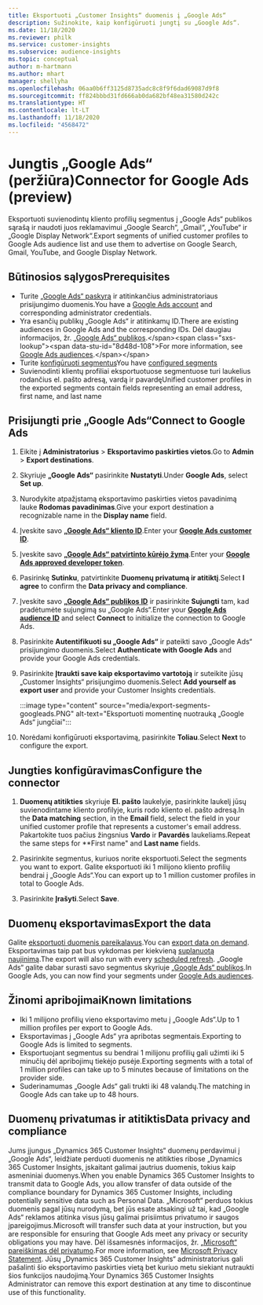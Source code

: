 ```yaml
---
title: Eksportuoti „Customer Insights“ duomenis į „Google Ads“
description: Sužinokite, kaip konfigūruoti jungtį su „Google Ads“.
ms.date: 11/18/2020
ms.reviewer: philk
ms.service: customer-insights
ms.subservice: audience-insights
ms.topic: conceptual
author: m-hartmann
ms.author: mhart
manager: shellyha
ms.openlocfilehash: 06aa0b6ff3125d8735adc8c8f9f6dad69087d9f8
ms.sourcegitcommit: ff824bbbd31fd666ab0da682bf48ea31580d242c
ms.translationtype: HT
ms.contentlocale: lt-LT
ms.lasthandoff: 11/18/2020
ms.locfileid: "4568472"
---
```

# <a name="connector-for-google-ads-preview"></a><span data-ttu-id="8d48d-103">Jungtis „Google Ads“ (peržiūra)</span><span class="sxs-lookup"><span data-stu-id="8d48d-103">Connector for Google Ads (preview)</span></span>

<span data-ttu-id="8d48d-104">Eksportuoti suvienodintų kliento profilių segmentus į „Google Ads“ publikos sąrašą ir naudoti juos reklamavimui „Google Search“, „Gmail“, „YouTube“ ir „Google Display Network“.</span><span class="sxs-lookup"><span data-stu-id="8d48d-104">Export segments of unified customer profiles to Google Ads audience list and use them to advertise on Google Search, Gmail, YouTube, and Google Display Network.</span></span> 

## <a name="prerequisites"></a><span data-ttu-id="8d48d-105">Būtinosios sąlygos</span><span class="sxs-lookup"><span data-stu-id="8d48d-105">Prerequisites</span></span>

-   <span data-ttu-id="8d48d-106">Turite [„Google Ads“ paskyrą](https://ads.google.com/) ir atitinkančius administratoriaus prisijungimo duomenis.</span><span class="sxs-lookup"><span data-stu-id="8d48d-106">You have a [Google Ads account](https://ads.google.com/) and corresponding administrator credentials.</span></span>
-   <span data-ttu-id="8d48d-107">Yra esančių publikų „Google Ads“ ir atitinkamų ID.</span><span class="sxs-lookup"><span data-stu-id="8d48d-107">There are existing audiences in Google Ads and the corresponding IDs.</span></span> <span data-ttu-id="8d48d-108">Dėl daugiau informacijos, žr. [„Google Ads“ publikos](https://support.google.com/google-ads/answer/7558048?hl=en#:~:text=Audience%20lists%20is%20a%20section,Display%20Network%20through%20remarketing%20campaigns.).</span><span class="sxs-lookup"><span data-stu-id="8d48d-108">For more information, see [Google Ads audiences](https://support.google.com/google-ads/answer/7558048?hl=en#:~:text=Audience%20lists%20is%20a%20section,Display%20Network%20through%20remarketing%20campaigns.).</span></span>
-   <span data-ttu-id="8d48d-109">Turite [konfigūruoti segmentus](segments.md)</span><span class="sxs-lookup"><span data-stu-id="8d48d-109">You have [configured segments](segments.md)</span></span>
-   <span data-ttu-id="8d48d-110">Suvienodinti klientų profiliai eksportuotuose segmentuose turi laukelius rodančius el. pašto adresą, vardą ir pavardę</span><span class="sxs-lookup"><span data-stu-id="8d48d-110">Unified customer profiles in the exported segments contain fields representing an email address, first name, and last name</span></span>

## <a name="connect-to-google-ads"></a><span data-ttu-id="8d48d-111">Prisijungti prie „Google Ads“</span><span class="sxs-lookup"><span data-stu-id="8d48d-111">Connect to Google Ads</span></span>

1. <span data-ttu-id="8d48d-112">Eikite į **Administratorius** > **Eksportavimo paskirties vietos**.</span><span class="sxs-lookup"><span data-stu-id="8d48d-112">Go to **Admin** > **Export destinations**.</span></span>

1. <span data-ttu-id="8d48d-113">Skyriuje **„Google Ads“** pasirinkite **Nustatyti**.</span><span class="sxs-lookup"><span data-stu-id="8d48d-113">Under **Google Ads**, select **Set up**.</span></span>

1. <span data-ttu-id="8d48d-114">Nurodykite atpažįstamą eksportavimo paskirties vietos pavadinimą lauke **Rodomas pavadinimas**.</span><span class="sxs-lookup"><span data-stu-id="8d48d-114">Give your export destination a recognizable name in the **Display name** field.</span></span>

1. <span data-ttu-id="8d48d-115">Įveskite savo **[„Google Ads“ kliento ID](https://support.google.com/google-ads/answer/1704344)**.</span><span class="sxs-lookup"><span data-stu-id="8d48d-115">Enter your **[Google Ads customer ID](https://support.google.com/google-ads/answer/1704344)**.</span></span>

1. <span data-ttu-id="8d48d-116">Įveskite savo **[„Google Ads“ patvirtinto kūrėjo žymą](https://developers.google.com/google-ads/api/docs/first-call/dev-token)**.</span><span class="sxs-lookup"><span data-stu-id="8d48d-116">Enter your **[Google Ads approved developer token](https://developers.google.com/google-ads/api/docs/first-call/dev-token)**.</span></span>

1. <span data-ttu-id="8d48d-117">Pasirinkę **Sutinku**, patvirtinkite **Duomenų privatumą ir atitiktį**.</span><span class="sxs-lookup"><span data-stu-id="8d48d-117">Select **I agree** to confirm the **Data privacy and compliance**.</span></span>

1. <span data-ttu-id="8d48d-118">Įveskite savo **[„Google Ads“ publikos ID](https://support.google.com/google-ads/answer/7558048?hl=en#:~:text=Audience%20lists%20is%20a%20section,Display%20Network%20through%20remarketing%20campaigns.)** ir pasirinkite **Sujungti** tam, kad pradėtumėte sujungimą su „Google Ads“.</span><span class="sxs-lookup"><span data-stu-id="8d48d-118">Enter your **[Google Ads audience ID](https://support.google.com/google-ads/answer/7558048?hl=en#:~:text=Audience%20lists%20is%20a%20section,Display%20Network%20through%20remarketing%20campaigns.)** and select **Connect** to initialize the connection to Google Ads.</span></span>

1. <span data-ttu-id="8d48d-119">Pasirinkite **Autentifikuoti su „Google Ads“** ir pateikti savo „Google Ads“ prisijungimo duomenis.</span><span class="sxs-lookup"><span data-stu-id="8d48d-119">Select **Authenticate with Google Ads** and provide your Google Ads credentials.</span></span>

1. <span data-ttu-id="8d48d-120">Pasirinkite **Įtraukti save kaip eksportavimo vartotoją** ir suteikite jūsų „Customer Insights“ prisijungimo duomenis.</span><span class="sxs-lookup"><span data-stu-id="8d48d-120">Select **Add yourself as export user** and provide your Customer Insights credentials.</span></span>

   :::image type="content" source="media/export-segments-googleads.PNG" alt-text="Eksportuoti momentinę nuotrauką „Google Ads“ jungčiai":::

1. <span data-ttu-id="8d48d-122">Norėdami konfigūruoti eksportavimą, pasirinkite **Toliau**.</span><span class="sxs-lookup"><span data-stu-id="8d48d-122">Select **Next** to configure the export.</span></span>

## <a name="configure-the-connector"></a><span data-ttu-id="8d48d-123">Jungties konfigūravimas</span><span class="sxs-lookup"><span data-stu-id="8d48d-123">Configure the connector</span></span>

1. <span data-ttu-id="8d48d-124">**Duomenų atitikties** skyriuje **El. pašto** laukelyje, pasirinkite laukelį jūsų suvienodintame kliento profilyje, kuris rodo kliento el. pašto adresą.</span><span class="sxs-lookup"><span data-stu-id="8d48d-124">In the **Data matching** section, in the **Email** field, select the field in your unified customer profile that represents a customer's email address.</span></span> <span data-ttu-id="8d48d-125">Pakartokite tuos pačius žingsnius **Vardo** ir **Pavardės** laukeliams.</span><span class="sxs-lookup"><span data-stu-id="8d48d-125">Repeat the same steps for \*\*First name" and **Last name** fields.</span></span>

1. <span data-ttu-id="8d48d-126">Pasirinkite segmentus, kuriuos norite eksportuoti.</span><span class="sxs-lookup"><span data-stu-id="8d48d-126">Select the segments you want to export.</span></span> <span data-ttu-id="8d48d-127">Galite eksportuoti iki 1 milijono kliento profilių bendrai į „Google Ads“.</span><span class="sxs-lookup"><span data-stu-id="8d48d-127">You can export up to 1 million customer profiles in total to Google Ads.</span></span>

1. <span data-ttu-id="8d48d-128">Pasirinkite **Įrašyti**.</span><span class="sxs-lookup"><span data-stu-id="8d48d-128">Select **Save**.</span></span>

## <a name="export-the-data"></a><span data-ttu-id="8d48d-129">Duomenų eksportavimas</span><span class="sxs-lookup"><span data-stu-id="8d48d-129">Export the data</span></span>

<span data-ttu-id="8d48d-130">Galite [eksportuoti duomenis pareikalavus](export-destinations.md).</span><span class="sxs-lookup"><span data-stu-id="8d48d-130">You can [export data on demand](export-destinations.md).</span></span> <span data-ttu-id="8d48d-131">Eksportavimas taip pat bus vykdomas per kiekvieną [suplanuotą naujinimą](system.md#schedule-tab).</span><span class="sxs-lookup"><span data-stu-id="8d48d-131">The export will also run with every [scheduled refresh](system.md#schedule-tab).</span></span> <span data-ttu-id="8d48d-132">„Google Ads“ galite dabar surasti savo segmentus skyriuje [„Google Ads“ publikos](https://support.google.com/google-ads/answer/7558048?hl=en/).</span><span class="sxs-lookup"><span data-stu-id="8d48d-132">In Google Ads, you can now find your segments under [Google Ads audiences](https://support.google.com/google-ads/answer/7558048?hl=en/).</span></span>

## <a name="known-limitations"></a><span data-ttu-id="8d48d-133">Žinomi apribojimai</span><span class="sxs-lookup"><span data-stu-id="8d48d-133">Known limitations</span></span>

- <span data-ttu-id="8d48d-134">Iki 1 milijono profilių vieno eksportavimo metu į „Google Ads“.</span><span class="sxs-lookup"><span data-stu-id="8d48d-134">Up to 1 million profiles per export to Google Ads.</span></span>
- <span data-ttu-id="8d48d-135">Eksportavimas į „Google Ads“ yra apribotas segmentais.</span><span class="sxs-lookup"><span data-stu-id="8d48d-135">Exporting to Google Ads is limited to segments.</span></span>
- <span data-ttu-id="8d48d-136">Eksportuojant segmentus su bendrai 1 milijonu profilių gali užimti iki 5 minučių dėl apribojimų tiekėjo pusėje.</span><span class="sxs-lookup"><span data-stu-id="8d48d-136">Exporting segments with a total of 1 million profiles can take up to 5 minutes because of limitations on the provider side.</span></span> 
- <span data-ttu-id="8d48d-137">Suderinamumas „Google Ads“ gali trukti iki 48 valandų.</span><span class="sxs-lookup"><span data-stu-id="8d48d-137">The matching in Google Ads can take up to 48 hours.</span></span>

## <a name="data-privacy-and-compliance"></a><span data-ttu-id="8d48d-138">Duomenų privatumas ir atitiktis</span><span class="sxs-lookup"><span data-stu-id="8d48d-138">Data privacy and compliance</span></span>

<span data-ttu-id="8d48d-139">Jums įjungus „Dynamics 365 Customer Insights“ duomenų perdavimui į „Google Ads“, leidžiate perduoti duomenis ne atitikties ribose „Dynamics 365 Customer Insights, įskaitant galimai jautrius duomenis, tokius kaip asmeniniai duomenys.</span><span class="sxs-lookup"><span data-stu-id="8d48d-139">When you enable Dynamics 365 Customer Insights to transmit data to Google Ads, you allow transfer of data outside of the compliance boundary for Dynamics 365 Customer Insights, including potentially sensitive data such as Personal Data.</span></span> <span data-ttu-id="8d48d-140">„Microsoft“ perduos tokius duomenis pagal jūsų nurodymą, bet jūs esate atsakingi už tai, kad „Google Ads“ reklamos atitinka visus jūsų galimai prisiimtus privatumo ir saugos įpareigojimus.</span><span class="sxs-lookup"><span data-stu-id="8d48d-140">Microsoft will transfer such data at your instruction, but you are responsible for ensuring that Google Ads meet any privacy or security obligations you may have.</span></span> <span data-ttu-id="8d48d-141">Dėl išsamesnės informacijos, žr. [„Microsoft“ pareiškimas dėl privatumo](https://go.microsoft.com/fwlink/?linkid=396732).</span><span class="sxs-lookup"><span data-stu-id="8d48d-141">For more information, see [Microsoft Privacy Statement](https://go.microsoft.com/fwlink/?linkid=396732).</span></span>
<span data-ttu-id="8d48d-142">Jūsų „Dynamics 365 Customer Insights“ administratorius gali pašalinti šio eksportavimo paskirties vietą bet kuriuo metu siekiant nutraukti šios funkcijos naudojimą.</span><span class="sxs-lookup"><span data-stu-id="8d48d-142">Your Dynamics 365 Customer Insights Administrator can remove this export destination at any time to discontinue use of this functionality.</span></span>
